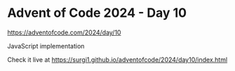 # Advent of Code 2024 - Day 10

https://adventofcode.com/2024/day/10

JavaScript implementation

Check it live at https://surgi1.github.io/adventofcode/2024/day10/index.html
